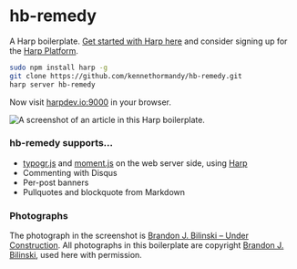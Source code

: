 hb-remedy
=========

A Harp boilerplate.
[Get started with Harp here](http://harpjs.com) and consider signing up for the [Harp Platform](http://harp.io).

```sh
sudo npm install harp -g
git clone https://github.com/kennethormandy/hb-remedy.git
harp server hb-remedy
```

Now visit [harpdev.io:9000](http://harpdev.io:9000) in your browser.

![A screenshot of an article in this Harp boilerplate.](https://raw.github.com/kennethormandy/hb-remedy/master/public/images/screenshot.png)

### hb-remedy supports&hellip;

* [typogr.js](https://github.com/ekalinin/typogr.js/tree/) and [moment.js](http://momentjs.com) on the web server side, using [Harp](http://harpjs.com)
* Commenting with Disqus
* Per-post banners
* Pullquotes and blockquote from Markdown

### Photographs

The photograph in the screenshot is [Brandon J. Bilinski – Under Construction](http://www.flickr.com/photos/25751498@N06/6434260649/).
All photographs in this boilerplate are copyright [Brandon J. Bilinski](http://www.flickr.com/photos/25751498@N06), used here with permission.